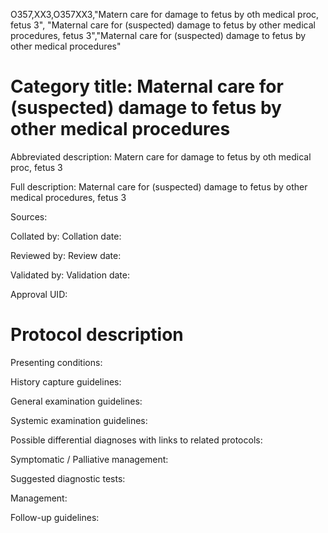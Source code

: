 O357,XX3,O357XX3,"Matern care for damage to fetus by oth medical proc, fetus 3", "Maternal care for (suspected) damage to fetus by other medical procedures, fetus 3","Maternal care for (suspected) damage to fetus by other medical procedures"
# Category title: Maternal care for (suspected) damage to fetus by other medical procedures

Abbreviated description: Matern care for damage to fetus by oth medical proc, fetus 3

Full description: Maternal care for (suspected) damage to fetus by other medical procedures, fetus 3

Sources:

Collated by:
Collation date:

Reviewed by:
Review date:

Validated by:
Validation date:

Approval UID:

# Protocol description

Presenting conditions:

History capture guidelines:

General examination guidelines:

Systemic examination guidelines:

Possible differential diagnoses with links to related protocols:

Symptomatic / Palliative management:

Suggested diagnostic tests:

Management:

Follow-up guidelines:
